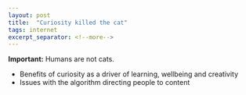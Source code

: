 ```yaml
---
layout: post
title:  "Curiosity killed the cat"
tags: internet
excerpt_separator: <!--more-->
---
```


**Important:** Humans are not cats.
<!--more-->

- Benefits of curiosity as a driver of learning, wellbeing and creativity
- Issues with the algorithm directing people to content
